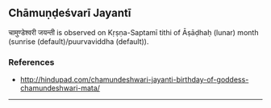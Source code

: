 ## Chāmuṇḍeśvarī Jayantī
चामुण्डेश्वरी जयन्ती is observed on Kṛṣṇa-Saptamī tithi of Āṣāḍhaḥ (lunar) month (sunrise (default)/puurvaviddha (default)).


### References
* http://hindupad.com/chamundeshwari-jayanti-birthday-of-goddess-chamundeshwari-mata/


---
